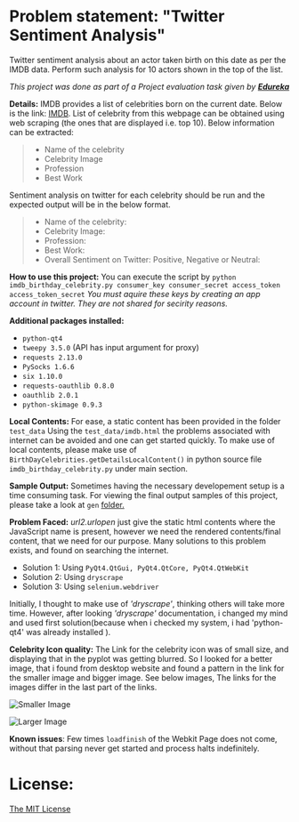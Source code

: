 # Problem statement: "Twitter Sentiment Analysis"
Twitter sentiment analysis about an actor taken birth on this date as per the IMDB data.
Perform such analysis for 10 actors shown in the top of the list.

_This project was done as part of a Project evaluation task given by __[Edureka](https://www.edureka.co/)___

__Details:__
IMDB provides a list of celebrities born on the current date. Below is the link:
[IMDB](http://m.imdb.com/feature/bornondate).
List of celebrity from this webpage can be obtained using web scraping
(the ones that are displayed i.e. top 10). Below information can be extracted:
> * Name of the celebrity
> * Celebrity Image
> * Profession
> * Best Work

Sentiment analysis on twitter for each celebrity should be run and the expected output
will be in the below format.
> * Name of the celebrity:
> * Celebrity Image:
> * Profession:
> * Best Work:
> * Overall Sentiment on Twitter: Positive, Negative or Neutral:

__How to use this project:__
You can execute the script by `python imdb_birthday_celebrity.py
 consumer_key consumer_secret access_token access_token_secret`
 _You must aquire these keys by creating an app account in twitter._
 _They are not shared for secirity reasons._


__Additional packages installed:__
* `python-qt4`
* `tweepy 3.5.0` (API has input argument for proxy)
* `requests 2.13.0`
* `PySocks 1.6.6`
* `six 1.10.0`
* `requests-oauthlib 0.8.0`
* `oauthlib 2.0.1`
* `python-skimage 0.9.3`


__Local Contents:__ For ease, a static content has been provided in the folder `test_data`
Using the `test_data/imdb.html` the problems associated with internet can be avoided and 
one can get started quickly. To make use of local contents, please make use of `BirthDayCelebrities.getDetailsLocalContent()`
in python source file `imdb_birthday_celebrity.py` under main section.

__Sample Output:__ Sometimes having the necessary developement setup is a time consuming task.
For viewing the final output samples of this project, please take a look at `gen` [folder.](https://github.com/Kalinga/pythonLearning/tree/master/projects/twitter_sentiment/gen)

__Problem Faced:__
 _url2.urlopen_ just give the static html contents where the JavaScript name is present,
 however we need the rendered contents/final content, that we need for our purpose.
 Many solutions to this problem exists, and found on searching the internet.
 * Solution 1: Using `PyQt4.QtGui, PyQt4.QtCore, PyQt4.QtWebKit`
 * Solution 2: Using `dryscrape`
 * Solution 3: Using `selenium.webdriver`
   
Initially, I thought to make use of _'dryscrape'_, thinking others will take more time.
However, after looking _'dryscrape'_ documentation, i changed my mind and used
first solution(because when i checked my system, i had 'python-qt4' was already installed ).

**Celebrity Icon quality:** The Link for the celebrity icon was of small size, and displaying
that in the pyplot was getting blurred. So I looked for a better image, that i found from desktop
website and found a pattern in the link for the smaller image and bigger image.
See below images, The links for the images differ in the last part of the links.

![Smaller Image](https://images-na.ssl-images-amazon.com/images/M/MV5BMjE1MjQ3MjQyOF5BMl5BanBnXkFtZTcwMTYxODgwNQ@@._V1._CR1,0,1388,2048_SX40_SY59.jpg "Ron Eldard ")


![Larger Image](https://images-na.ssl-images-amazon.com/images/M/MV5BMjE1MjQ3MjQyOF5BMl5BanBnXkFtZTcwMTYxODgwNQ@@._V1_QL50_SY1000_CR0,0,666,1000_AL_.jpg "Ron Eldard ")

__Known issues__: Few times `loadfinish` of the Webkit Page does not come, without that parsing
never get started and process halts indefinitely.

# License:
[The MIT License](LICENSE)
